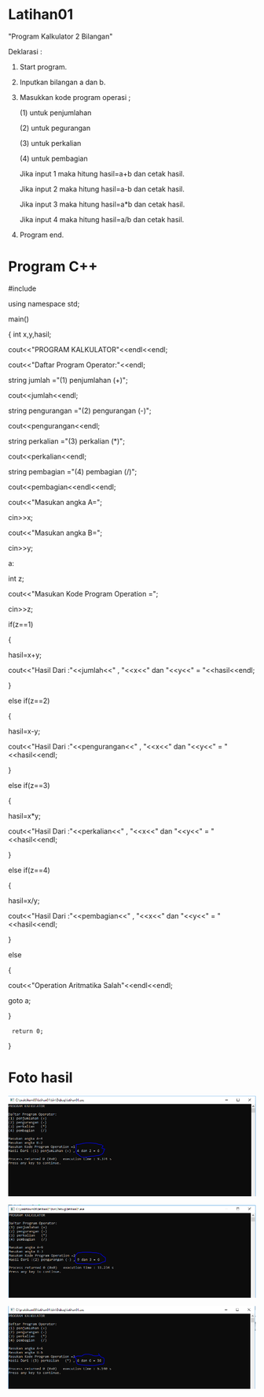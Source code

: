 # Latihan01

"Program Kalkulator 2 Bilangan"

 Deklarasi :
 1. Start program.
 2. Inputkan bilangan a dan b.
 3. Masukkan kode program operasi ;
 
    (1) untuk penjumlahan
    
    (2) untuk pegurangan
    
    (3) untuk perkalian
    
    (4) untuk pembagian
    
    Jika input 1 maka hitung hasil=a+b dan cetak hasil.
    
    Jika input 2 maka hitung hasil=a-b dan cetak hasil.
    
    Jika input 3 maka hitung hasil=a*b dan cetak hasil.
    
    Jika input 4 maka hitung hasil=a/b dan cetak hasil.
    
4. Program end.

# Program C++

#include <iostream>

using namespace std;

main()

{
   int x,y,hasil;
   
   cout<<"PROGRAM KALKULATOR"<<endl<<endl;
   
   cout<<"Daftar Program Operator:"<<endl;
   
   string jumlah ="(1) penjumlahan (+)";
   
   cout<<jumlah<<endl;
   
   string pengurangan ="(2) pengurangan (-)";
   
   cout<<pengurangan<<endl;
   
   string perkalian ="(3) perkalian   (*)";
   
   cout<<perkalian<<endl;
   
   string pembagian ="(4) pembagian   (/)";
   
   cout<<pembagian<<endl<<endl;

   cout<<"Masukan angka A=";
   
   cin>>x;
   
   cout<<"Masukan angka B=";
   
   cin>>y;
   
   a:

   int z;
   
   cout<<"Masukan Kode Program Operation =";
   
   cin>>z;

   if(z==1)
   
   {
   
   hasil=x+y;
   
   cout<<"Hasil Dari :"<<jumlah<<" , "<<x<<" dan "<<y<<" = "<<hasil<<endl;
   
   }
   
   else if(z==2)
   
   {
   
   hasil=x-y;
   
   cout<<"Hasil Dari :"<<pengurangan<<" , "<<x<<" dan "<<y<<" = "<<hasil<<endl;
   
   }
   
   else if(z==3)
   
   {
   
   hasil=x*y;
   
   cout<<"Hasil Dari :"<<perkalian<<" , "<<x<<" dan "<<y<<" = "<<hasil<<endl;
   
   }
   
   else if(z==4)
   
   {
   
   hasil=x/y;
   
   cout<<"Hasil Dari :"<<pembagian<<" , "<<x<<" dan "<<y<<" = "<<hasil<<endl;
   
   }
   
   else
   
   {
   
   cout<<"Operation Aritmatika Salah"<<endl<<endl;

   goto a;
   
   }
   
     return 0;
     
}

# Foto hasil
![img](https://raw.githubusercontent.com/arifhanifanudin/praktikum06/master/latihan01/hasil01.PNG)

![img](https://raw.githubusercontent.com/arifhanifanudin/praktikum06/master/latihan01/hasil02.PNG)

![img](https://raw.githubusercontent.com/arifhanifanudin/praktikum06/master/latihan01/hasil03.PNG)

